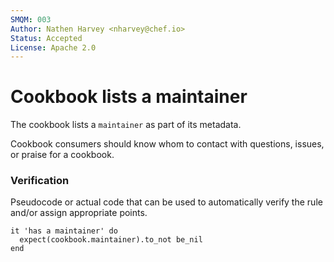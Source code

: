 ```yaml
---
SMQM: 003
Author: Nathen Harvey <nharvey@chef.io>
Status: Accepted
License: Apache 2.0
---
```


# Cookbook lists a maintainer

The cookbook lists a `maintainer` as part of its metadata.

Cookbook consumers should know whom to contact with questions, issues, or praise for a cookbook.

### Verification

Pseudocode or actual code that can be used to automatically verify the rule and/or assign appropriate points.

    it 'has a maintainer' do
      expect(cookbook.maintainer).to_not be_nil
    end
